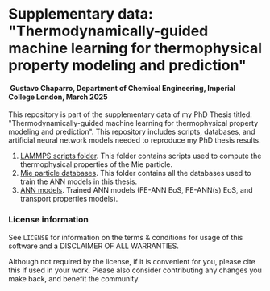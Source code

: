 # Supplementary data: "Thermodynamically-guided machine learning for thermophysical property modeling and prediction"
####  Gustavo Chaparro, Department of Chemical Engineering, Imperial College London, March 2025 

This repository is part of the supplementary data of my PhD Thesis titled: "Thermodynamically-guided machine learning for thermophysical property modeling and prediction". This repository includes scripts, databases, and artificial neural network models needed to reproduce my PhD thesis results.

1. [LAMMPS scripts folder](./1_lammps_scripts/). This folder contains scripts used to compute the thermophysical properties of the Mie particle.
1. [Mie particle databases](./2_databases/). This folder contains all the databases used to train the ANN models in this thesis.
1. [ANN models](./3_ann_models/). Trained ANN models (FE-ANN EoS, FE-ANN(s) EoS, and transport properties models).

### License information

See ``LICENSE`` for information on the terms & conditions for usage of this software and a DISCLAIMER OF ALL WARRANTIES.

Although not required by the license, if it is convenient for you, please cite this if used in your work. Please also consider contributing any changes you make back, and benefit the community.
